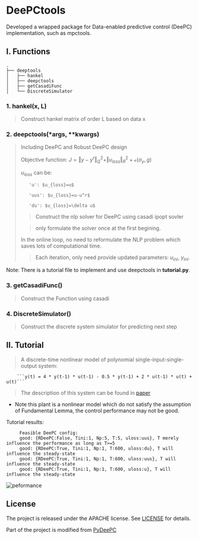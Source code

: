 # DeePCtools
Developed a wrapped package for Data-enabled predictive control (DeePC) implementation, such as mpctools.

## I. Functions
```
. 
├── deeptools 
│   ├── hankel 
│   ├── deepctools 
│   ├── getCasadiFunc 
│   └── DiscreteSimulator
```

### 1. hankel(x, L)

> Construct hankel matrix of order L based on data x

### 2. deepctools(*args, **kwargs)

> Including DeePC and Robust DeePC design
> 
> Objective function: $J = \Vert y - y^r \Vert_Q^2 + \Vert u_{loss} \Vert_R^2 + \mathcal{o}(\sigma_y, g)$
>
> $u_{loss}$ can be:
> 
>        'u': $u_{loss}=u$
>
>        'uus': $u_{loss}=u-u^r$
>
>        'du': $u_{loss}=\delta u$
> 
> > Construct the nlp solver for DeePC using casadi ipopt sovler
> 
> > only formulate the solver once at the first begining. 
>
> In the online loop, no need to reformulate the NLP problem which saves lots of computational time.
> 
> > Each iteration, only need provide updated parameters: $u_{ini}$, $y_{ini}$.

Note: There is a tutorial file to implement and use deepctools in **tutorial.py**.

### 3. getCasadiFunc()
> Construct the Function using casadi

### 4. DiscreteSimulator()
> Construct the discrete system simulator for predicting next step

## II. Tutorial

> A discrete-time nonlinear model of polynomial single-input-single-output system: 

        ```y(t) = 4 * y(t-1) * u(t-1) - 0.5 * y(t-1) + 2 * u(t-1) * u(t) + u(t)```

> The description of this system can be found in [paper](https://ieeexplore.ieee.org/abstract/document/10319277)

- Note this plant is a nonlinear model which do not satisfy the assumption of Fundamental Lemma, the control performance may not be good.

Tutorial results:
```
     Feasible DeePC config: 
     good: {RDeePC:False, Tini:1, Np:5, T:5, uloss:uus}, T merely influence the performance as long as T>=5 
     good: {RDeePC:True, Tini:1, Np:1, T:600, uloss:du}, T will influence the steady-state 
     good: {RDeePC:True, Tini:1, Np:1, T:600, uloss:uus}, T will influence the steady-state 
     good: {RDeePC:True, Tini:1, Np:1, T:600, uloss:u}, T will influence the steady-state 
```

![peformance](https://github.com/QiYuan-Zhang/DeePCtools/assets/53491122/b662fe31-b2ee-43b2-9c38-98673b2ddfb1)


## License

The project is released under the APACHE license. See [LICENSE](LICENSE) for details.

Part of the project is modified from [PyDeePC](https://github.com/rssalessio/PyDeePC)
